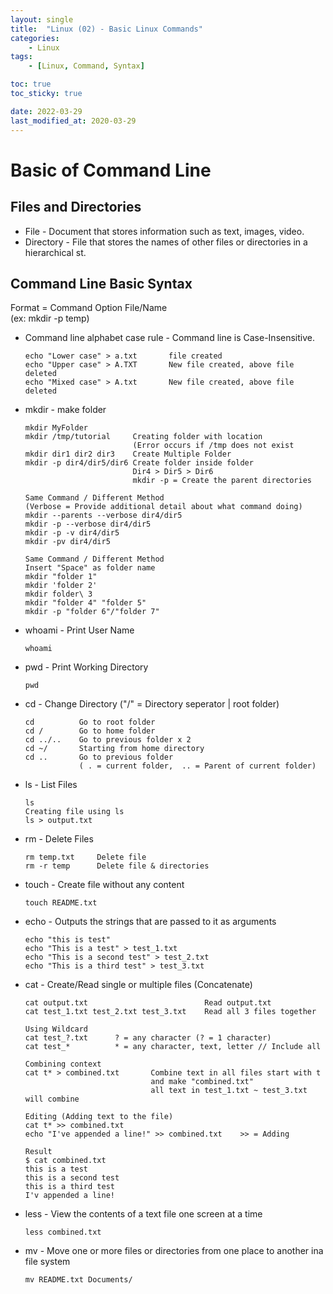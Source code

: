 ```yaml
---
layout: single
title:  "Linux (02) - Basic Linux Commands"
categories:
    - Linux
tags:
    - [Linux, Command, Syntax]

toc: true
toc_sticky: true

date: 2022-03-29
last_modified_at: 2020-03-29
---
```


# Basic of Command Line 

## Files and Directories

- File - Document that stores information such as text, images, video.  
- Directory - File that stores the names of other files or directories in a hierarchical st.


## Command Line Basic Syntax
Format = Command Option File/Name  
(ex: mkdir -p temp)  

- Command line alphabet case rule - Command line is Case-Insensitive.
    ```
    echo "Lower case" > a.txt       file created
    echo "Upper case" > A.TXT       New file created, above file deleted
    echo "Mixed case" > A.txt       New file created, above file deleted
    ```

- mkdir - make folder
    ``` 
    mkdir MyFolder
    mkdir /tmp/tutorial     Creating folder with location 
                            (Error occurs if /tmp does not exist
    mkdir dir1 dir2 dir3    Create Multiple Folder
    mkdir -p dir4/dir5/dir6 Create folder inside folder
                            Dir4 > Dir5 > Dir6
                            mkdir -p = Create the parent directories
    ```
    ```
    Same Command / Different Method
    (Verbose = Provide additional detail about what command doing)
    mkdir --parents --verbose dir4/dir5
    mkdir -p --verbose dir4/dir5
    mkdir -p -v dir4/dir5
    mkdir -pv dir4/dir5
    ```
    ```
    Same Command / Different Method
    Insert "Space" as folder name
    mkdir "folder 1"
    mkdir 'folder 2'
    mkdir folder\ 3
    mkdir "folder 4" "folder 5"
    mkdir -p "folder 6"/"folder 7"
    ```

- whoami - Print User Name
    ```
    whoami
    ```

- pwd - Print Working Directory
    ```
    pwd
    ```

- cd - Change Directory ("/" = Directory seperator | root folder)
    ```
    cd          Go to root folder
    cd /        Go to home folder
    cd ../..    Go to previous folder x 2
    cd ~/       Starting from home directory
    cd ..       Go to previous folder  
                ( . = current folder,  .. = Parent of current folder)
    ```

- ls - List Files
    ```
    ls
    Creating file using ls
    ls > output.txt
    ```

- rm - Delete Files
    ```
    rm temp.txt     Delete file
    rm -r temp      Delete file & directories
    ```

- touch - Create file without any content
    ```
    touch README.txt
    ```

- echo - Outputs the strings that are passed to it as arguments
    ```
    echo "this is test"
    echo "This is a test" > test_1.txt
    echo "This is a second test" > test_2.txt
    echo "This is a third test" > test_3.txt
    ```

- cat - Create/Read single or multiple files (Concatenate)
    ```
    cat output.txt                          Read output.txt
    cat test_1.txt test_2.txt test_3.txt    Read all 3 files together
    ```
    ```
    Using Wildcard
    cat test_?.txt      ? = any character (? = 1 character)    
    cat test_*          * = any character, text, letter // Include all
    ```
    ```
    Combining context
    cat t* > combined.txt       Combine text in all files start with t  
                                and make "combined.txt"
                                all text in test_1.txt ~ test_3.txt will combine
    ```
    ```
    Editing (Adding text to the file)
    cat t* >> combined.txt
    echo "I've appended a line!" >> combined.txt    >> = Adding
    ```
    ```
    Result
    $ cat combined.txt
    this is a test
    this is a second test
    this is a third test
    I'v appended a line!    
    ```

- less - View the contents of a text file one screen at a time
    ```
    less combined.txt
    ```

- mv - Move one or more files or directories from one place to another ina file system
    ```
    mv README.txt Documents/
    ```
